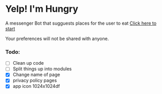# Yelp! I'm Hungry
A messenger Bot that sugguests places for the user to eat
[Click here to start](https://www.facebook.com/WavInc-680930332088116/)

Your preferences will not be shared with anyone.

### Todo:
- [ ] Clean up code
- [ ] Split things up into modules
- [x] Change name of page
- [x] privacy policy pages
- [x] app icon 1024x1024df
